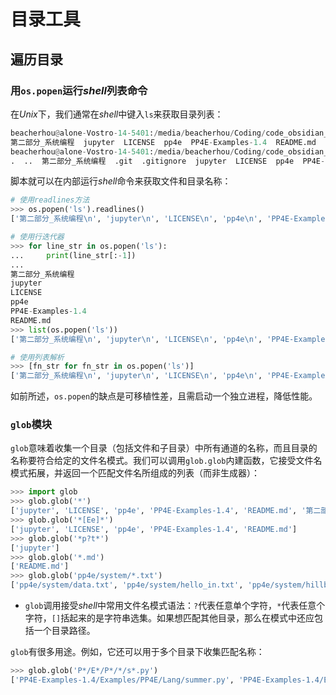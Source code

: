 # 目录工具



## 遍历目录

### 用`os.popen`运行*shell*列表命令

在*Unix*下，我们通常在*shell*中键入`ls`来获取目录列表：

```python
beacherhou@alone-Vostro-14-5401:/media/beacherhou/Coding/code_obsidian_知识库/Python编程_Markdown笔记$ ls
第二部分_系统编程  jupyter  LICENSE  pp4e  PP4E-Examples-1.4  README.md
beacherhou@alone-Vostro-14-5401:/media/beacherhou/Coding/code_obsidian_知识库/Python编程_Markdown笔记$ ls -a
.  ..  第二部分_系统编程  .git  .gitignore  jupyter  LICENSE  pp4e  PP4E-Examples-1.4  README.md
```

脚本就可以在内部运行*shell*命令来获取文件和目录名称：

```python
# 使用readlines方法
>>> os.popen('ls').readlines()
['第二部分_系统编程\n', 'jupyter\n', 'LICENSE\n', 'pp4e\n', 'PP4E-Examples-1.4\n', 'README.md\n']

# 使用行迭代器
>>> for line_str in os.popen('ls'):
...     print(line_str[:-1])
... 
第二部分_系统编程
jupyter
LICENSE
pp4e
PP4E-Examples-1.4
README.md
>>> list(os.popen('ls'))
['第二部分_系统编程\n', 'jupyter\n', 'LICENSE\n', 'pp4e\n', 'PP4E-Examples-1.4\n', 'README.md\n']

# 使用列表解析
>>> [fn_str for fn_str in os.popen('ls')]
['第二部分_系统编程\n', 'jupyter\n', 'LICENSE\n', 'pp4e\n', 'PP4E-Examples-1.4\n', 'README.md\n']
```

如前所述，`os.popen`的缺点是可移植性差，且需启动一个独立进程，降低性能。

### `glob`模块

`glob`意味着收集一个目录（包括文件和子目录）中所有通道的名称，而且目录的名称要符合给定的文件名模式。我们可以调用`glob.glob`内建函数，它接受文件名模式拓展，并返回一个匹配文件名所组成的列表（而非生成器）：

```python
>>> import glob
>>> glob.glob('*')
['jupyter', 'LICENSE', 'pp4e', 'PP4E-Examples-1.4', 'README.md', '第二部分_系统编程']
>>> glob.glob('*[Ee]*')
['jupyter', 'LICENSE', 'pp4e', 'PP4E-Examples-1.4', 'README.md']
>>> glob.glob('*p?t*')
['jupyter']
>>> glob.glob('*.md')
['README.md']
>>> glob.glob('pp4e/system/*.txt')
['pp4e/system/data.txt', 'pp4e/system/hello_in.txt', 'pp4e/system/hillbillies.txt', 'pp4e/system/input.txt', 'pp4e/system/output.txt', 'pp4e/system/spam.txt', 'pp4e/system/test.txt']
```

- `glob`调用接受*shell*中常用文件名模式语法：`?`代表任意单个字符，`*`代表任意个字符，`[]`括起来的是字符串选集。如果想匹配其他目录，那么在模式中还应包括一个目录路径。

`glob`有很多用途。例如，它还可以用于多个目录下收集匹配名称：

```python
>>> glob.glob('P*/E*/P*/*/s*.py')
['PP4E-Examples-1.4/Examples/PP4E/Lang/summer.py', 'PP4E-Examples-1.4/Examples/PP4E/Lang/summer2.py', 'PP4E-Examples-1.4/Examples/PP4E/Lang/summer3.py', 'PP4E-Examples-1.4/Examples/PP4E/Tools/search_all.py']
```